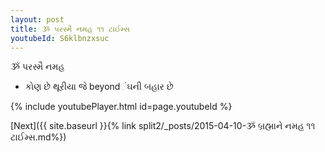 ```yaml
---
layout: post
title: ૐ પરસ્મૈ નમહ ૧૧ ટાઈમ્સ
youtubeId: S6klbnzxsuc
---
```

 
 
 ૐ પરસ્મૈ નમહ  
 
 -  કોણ છે થૂરીયા જે beyondંઘની બહાર છે 
 
  
 
  
 
 
 
 
 
 


{% include youtubePlayer.html id=page.youtubeId %}
 
[Next]({{ site.baseurl }}{% link  split2/_posts/2015-04-10-ૐ બ્રહ્માને નમહ ૧૧ ટાઈમ્સ.md%})
 
